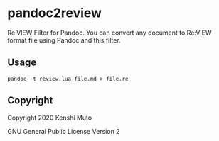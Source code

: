 # pandoc2review

Re:VIEW Filter for Pandoc. You can convert any document to Re:VIEW format file using Pandoc and this filter.

## Usage

```
pandoc -t review.lua file.md > file.re
```

## Copyright

Copyright 2020 Kenshi Muto

GNU General Public License Version 2
